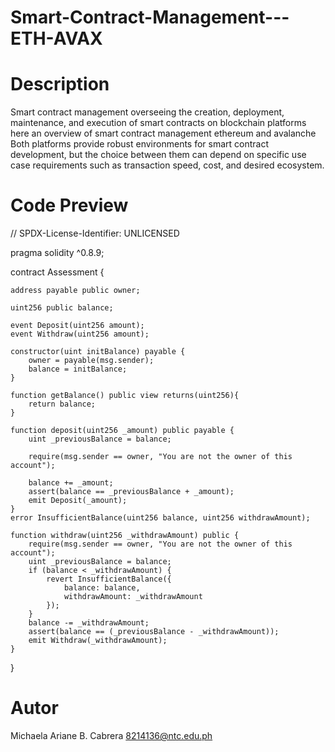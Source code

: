 # Smart-Contract-Management---ETH-AVAX
# Description
Smart contract management overseeing the creation, deployment, maintenance, and execution of smart contracts on blockchain platforms here an overview of smart contract management ethereum and avalanche
Both platforms provide robust environments for smart contract development, but the choice between them can depend on specific use case requirements such as transaction speed, cost, and desired ecosystem.

# Code Preview
// SPDX-License-Identifier: UNLICENSED

pragma solidity ^0.8.9;

contract Assessment {

    address payable public owner;
    
    uint256 public balance;

    event Deposit(uint256 amount);
    event Withdraw(uint256 amount);

    constructor(uint initBalance) payable {
        owner = payable(msg.sender);
        balance = initBalance;
    }

    function getBalance() public view returns(uint256){
        return balance;
    }

    function deposit(uint256 _amount) public payable {
        uint _previousBalance = balance;

        require(msg.sender == owner, "You are not the owner of this account");

        balance += _amount;
        assert(balance == _previousBalance + _amount);
        emit Deposit(_amount);
    }
    error InsufficientBalance(uint256 balance, uint256 withdrawAmount);

    function withdraw(uint256 _withdrawAmount) public {
        require(msg.sender == owner, "You are not the owner of this account");
        uint _previousBalance = balance;
        if (balance < _withdrawAmount) {
            revert InsufficientBalance({
                balance: balance,
                withdrawAmount: _withdrawAmount
            });
        }
        balance -= _withdrawAmount;
        assert(balance == (_previousBalance - _withdrawAmount));
        emit Withdraw(_withdrawAmount);
    }
}

# Autor
Michaela Ariane B. Cabrera  8214136@ntc.edu.ph

